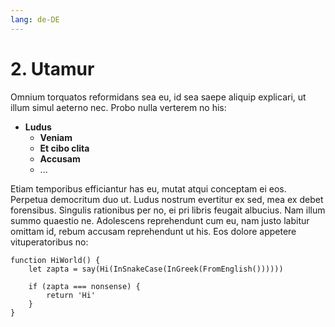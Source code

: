 ```yaml
---
lang: de-DE
---
```

# 2. Utamur
Omnium torquatos reformidans sea eu, id sea saepe aliquip explicari, ut illum simul aeterno nec. Probo nulla verterem no his:

- **Ludus**
  - **Veniam**
  - **Et cibo clita**
  - **Accusam**
  - ...

Etiam temporibus efficiantur has eu, mutat atqui conceptam ei eos. Perpetua democritum duo ut. Ludus nostrum evertitur ex sed, mea ex debet forensibus. Singulis rationibus per no, ei pri libris feugait albucius. Nam illum summo quaestio ne. Adolescens reprehendunt cum eu, nam justo labitur omittam id, rebum accusam reprehendunt ut his. Eos dolore appetere vituperatoribus no:

```
function HiWorld() {
	let zapta = say(Hi(InSnakeCase(InGreek(FromEnglish())))))

	if (zapta === nonsense) {
		return 'Hi'
	}
}
```
